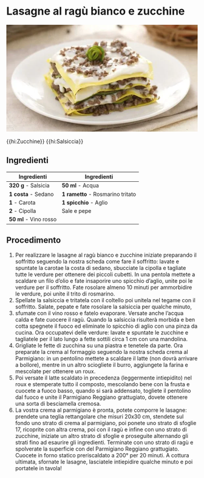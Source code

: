 # Lasagne al ragù bianco e zucchine

![](img/Lasagne-al-ragu-bianco-e-zucchine.webp)

{{hi:Zucchine}}
{{hi:Salsiccia}}

## Ingredienti

| Ingredienti                  | Ingredienti             |
| ---------------------------- | ----------------------- |
| **320 g** - Salsicia | **50 ml** - Acqua |
| **1 costa** - Sedano | **1 rametto** - Rosmarino tritato |
| **1** - Carota | **1 spicchio** - Aglio |
| **2** - Cipolla | Sale e pepe |
| **50 ml** - Vino rosso |  |

## Procedimento

1. Per realizzare le lasagne al ragù bianco e zucchine iniziate preparando il soffritto seguendo la nostra scheda come fare il soffritto: lavate e spuntate la carotae la costa di sedano, sbucciate la cipolla e tagliate tutte le verdure per ottenere dei piccoli cubetti. In una pentola mettete a scaldare un filo d’olio e fate insaporire uno spicchio d’aglio, unite poi le verdure per il soffritto. Fate rosolare almeno 10 minuti per ammorbidire le verdure, poi unite il trito di rosmarino.
1. Spellate la salsiccia e tritatela con il coltello poi unitela nel tegame con il soffritto. Salate, pepate e fate rosolare la salsiccia per qualche minuto,
1. sfumate con il vino rosso e fatelo evaporare. Versate anche l’acqua calda e fate cuocere il ragù. Quando la salsiccia risulterà morbida e ben cotta spegnete il fuoco ed eliminate lo spicchio di aglio con una pinza da cucina. Ora occupatevi delle verdure: lavate e spuntate le zucchine e tagliatele per il lato lungo a fette sottili circa 1 cm con una mandolina.
1. Grigliate le fette di zucchina su una piastra e tenetele da parte. Ora preparate la crema al formaggio seguendo la nostra scheda crema al Parmigiano: in un pentolino mettete a scaldare il latte (non dovrà arrivare a bollore), mentre in un altro sciogliete il burro, aggiungete la farina e mescolate per ottenere un roux.
1. Poi versate il latte scaldato in precedenza (leggermente intiepidito) nel roux e stemperate tutto il composto, mescolando bene con la frusta e cuocete a fuoco basso, quando si sarà addensato, togliete il pentolino dal fuoco e unite il Parmigiano Reggiano grattugiato, dovete ottenere una sorta di besciamella cremosa.
1. La vostra crema al parmigiano è pronta, potete comporre le lasagne: prendete una teglia rettangolare che misuri 20x30 cm, stendete sul fondo uno strato di crema al parmigiano, poi ponete uno strato di sfoglie 17, ricoprite con altra crema, poi con il ragù e infine con uno strato di zucchine, iniziate un altro strato di sfoglie e proseguite alternando gli strati fino ad esaurire gli ingredienti. Terminate con uno strato di ragù e spolverate la superficie con del Parmigiano Reggiano grattugiato. Cuocete in forno statico preriscaldato a 200° per 20 minuti. A cottura ultimata, sfornate le lasagne, lasciatele intiepidire qualche minuto e poi portatele in tavola!
